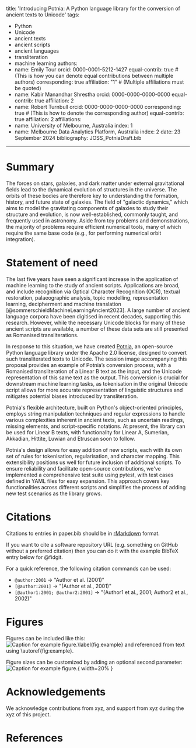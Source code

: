 title: 'Introducing Potnia: A Python language library for the conversion of ancient texts to Unicode'
tags:
  - Python
  - Unicode 
  - ancient texts
  - ancient scripts
  - ancient languages
  - transliteration
  - machine learning
authors:
  - name: Emily Tour
    orcid: 0000-0001-5212-1427
    equal-contrib: true # (This is how you can denote equal contributions between multiple authors)
    corresponding: true
    affiliation: "1" # (Multiple affiliations must be quoted)
  - name: Kabir Manandhar Shrestha
    orcid: 0000-0000-0000-0000
    equal-contrib: true
    affiliation: 2
  - name: Robert Turnbull
    orcid: 0000-0000-0000-0000
    corresponding: true # (This is how to denote the corresponding author)
    equal-contrib: true
    affiliation: 2
affiliations:
 - name: University of Melbourne, Australia
   index: 1
 - name: Melbourne Data Analytics Platform, Australia
   index: 2
date: 23 September 2024
bibliography: JOSS_PotniaDraft.bib

---

# Summary

The forces on stars, galaxies, and dark matter under external gravitational
fields lead to the dynamical evolution of structures in the universe. The orbits
of these bodies are therefore key to understanding the formation, history, and
future state of galaxies. The field of "galactic dynamics," which aims to model
the gravitating components of galaxies to study their structure and evolution,
is now well-established, commonly taught, and frequently used in astronomy.
Aside from toy problems and demonstrations, the majority of problems require
efficient numerical tools, many of which require the same base code (e.g., for
performing numerical orbit integration).

# Statement of need

The last five years have seen a significant increase in the application of machine learning to the study of ancient scripts. Applications are broad, and include recognition via Optical Character Recognition (OCR), textual restoration, palaeographic analysis, topic modelling, representation learning, decipherment and machine translation [@sommerschieldMachineLearningAncient2023]. A large number of ancient language corpora have been digitised in recent decades, supporting this research. However, while the necessary Unicode blocks for many of these ancient scripts are available, a number of these data sets are still presented as Romanised transliterations.

In response to this situation, we have created [Potnia](https://pypi.org/project/potnia/), an open-source Python language library under the Apache 2.0 license, designed to convert such transliterated texts to Unicode. The session image accompanying this proposal provides an example of Potnia’s conversion process, with a Romanised transliteration of a Linear B text as the input, and the Unicode representation of this same text as the output. This conversion is crucial for downstream machine learning tasks, as tokenisation in the original Unicode script allows for more accurate representation of linguistic structures and mitigates potential biases introduced by transliteration.

Potnia's flexible architecture, built on Python's object-oriented principles, employs string manipulation techniques and regular expressions to handle various complexities inherent in ancient texts, such as uncertain readings, missing elements, and script-specific notations. At present, the library can be used for Linear B texts, with functionality for Linear A, Sumerian, Akkadian, Hittite, Luwian and Etruscan soon to follow.

Potnia's design allows for easy addition of new scripts, each with its own set of rules for tokenisation, regularisation, and character mapping. This extensibility positions us well for future inclusion of additional scripts. To ensure reliability and facilitate open-source contributions, we've implemented a comprehensive test suite using pytest, with test cases defined in YAML files for easy expansion. This approach covers key functionalities across different scripts and simplifies the process of adding new test scenarios as the library grows.


# Citations

Citations to entries in paper.bib should be in
[rMarkdown](http://rmarkdown.rstudio.com/authoring_bibliographies_and_citations.html)
format.

If you want to cite a software repository URL (e.g. something on GitHub without a preferred
citation) then you can do it with the example BibTeX entry below for @fidgit.

For a quick reference, the following citation commands can be used:
- `@author:2001`  ->  "Author et al. (2001)"
- `[@author:2001]` -> "(Author et al., 2001)"
- `[@author1:2001; @author2:2001]` -> "(Author1 et al., 2001; Author2 et al., 2002)"

# Figures

Figures can be included like this:
![Caption for example figure.\label{fig:example}](figure.png)
and referenced from text using \autoref{fig:example}.

Figure sizes can be customized by adding an optional second parameter:
![Caption for example figure.](figure.png){ width=20% }

# Acknowledgements

We acknowledge contributions from xyz, and support from xyz during the xyz of this project.

# References
